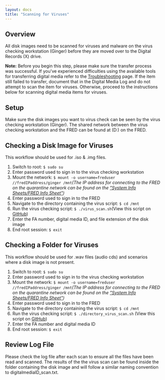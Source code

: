 ```yaml
---
layout: docs
title: "Scanning for Viruses"
---
```


## Overview

All disk images need to be scanned for viruses and malware on the virus checking workstation (Ginger) before they are moved over to the Digital Records (X) drive.

**Note:** Before you begin this step, please make sure the transfer process was successful. If you've experienced difficulties using the available tools for transferring digital media refer to the [Troubleshooting](/dm-transfer-workflow/troubleshooting) page. If the item still failed to transfer, document that in the Digital Media Log and do not attempt to scan the item for viruses. Otherwise, proceed to the instructions below for scanning digital media items for viruses.

## Setup

Make sure the disk images you want to virus check can be seen by the virus checking workstation (Ginger). The shared network between the virus checking workstation and the FRED can be found at (D:) on the FRED.

## Checking a Disk Image for Viruses
This workflow should be used for .iso & .img files.

1. Switch to root: `$ sudo su`
2. Enter password used to sign in to the virus checking workstation
3. Mount the network: `$ mount -o username=freduser //fredIPaddress/ginger /mnt`_(The IP address for connecting to the FRED on the quarantine network can be found on the ["System Info Sheets/FRED Info Sheet"](/info-sheets/fred-info-sheet))_
4. Enter password used to sign in to the FRED
5. Navigate to the directory containing the virus script: `$ cd /mnt`
6. Run the virus checking script: `$ ./virus_scan.sh`(View this script on [GitHub](https://github.com/RockefellerArchiveCenter/imaging_scripts/blob/master/virus_scan.sh))
7. Enter the FA number, digital media ID, and file extension of the disk image
8. End root session: `$ exit`

## Checking a Folder for Viruses

This workflow should be used for .wav files (audio cds) and scenarios where a disk image is not present.

1. Switch to root: `$ sudo su`
2. Enter password used to sign in to the virus checking workstation
3. Mount the network: `$ mount -o username=freduser //fredIPaddress/ginger /mnt`_(The IP address for connecting to the FRED on the quarantine network can be found on the ["System Info Sheets/FRED Info Sheet"](/info-sheets/fred-info-sheet))_
4. Enter password used to sign in to the FRED
5. Navigate to the directory containing the virus script: `$ cd /mnt`
6. Run the virus checking script: `$ ./directory_virus_scan.sh` (View this script on [GitHub](https://github.com/RockefellerArchiveCenter/imaging_scripts/blob/master/directory_virus_scan.sh))
7. Enter the FA number and digital media ID
8. End root session: `$ exit`

## Review Log File
Please check the log file after each scan to ensure all the files have been read and scanned. The results of the the virus scan can be found inside the folder containing the disk image and will follow a similar naming convention to digitalmediaID_scan.txt.
